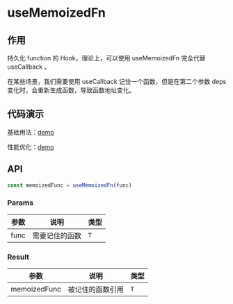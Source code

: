 # useMemoizedFn
## 作用
持久化 function 的 Hook，理论上，可以使用 useMemoizedFn 完全代替 useCallback 。

在某些场景，我们需要使用 useCallback 记住一个函数，但是在第二个参数 deps 变化时，会重新生成函数，导致函数地址变化。

## 代码演示
基础用法：[demo](./demo/index1.tsx)

性能优化：[demo](./demo/index2.tsx)

## API

```typescript
const memoizedFunc = useMemoizedFn(func)
```

### Params
| 参数    | 说明          | 类型      |
| ------ | ------------- | -------- |
| func   | 需要记住的函数  | `T`      |      

### Result
| 参数         | 说明          | 类型      |
| ------------ | ------------- | ------- |
| memoizedFunc | 被记住的函数引用 | `T`     |